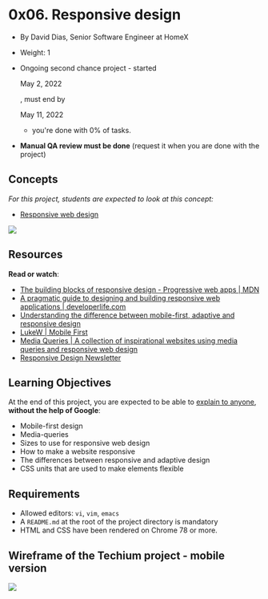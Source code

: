 # 0x06. Responsive design

-   By David Dias, Senior Software Engineer at HomeX
-   Weight: 1
-   Ongoing second chance project - started
    
    May 2, 2022
    
    , must end by
    
    May 11, 2022
    
    - you're done with  0% of tasks.
-   **Manual QA review must be done**  (request it when you are done with the project)

## Concepts

_For this project, students are expected to look at this concept:_

-   [Responsive web design](https://intranet.hbtn.io/concepts/185)

![](https://holbertonintranet.s3.amazonaws.com/uploads/medias/2019/12/4fe027a0c298339cb4cb.jpg?X-Amz-Algorithm=AWS4-HMAC-SHA256&X-Amz-Credential=AKIARDDGGGOU5BHMTQX4%2F20220505%2Fus-east-1%2Fs3%2Faws4_request&X-Amz-Date=20220505T225231Z&X-Amz-Expires=86400&X-Amz-SignedHeaders=host&X-Amz-Signature=b251ca3a0566484b98a46a8ed14985aecd673c3a3432370b62db02b07665d36d)

## Resources

**Read or watch**:

-   [The building blocks of responsive design - Progressive web apps | MDN](https://intranet.hbtn.io/rltoken/xunPO8dNZy0mJpq8vbUMRA "The building blocks of responsive design - Progressive web apps | MDN")
-   [A pragmatic guide to designing and building responsive web applications | developerlife.com](https://intranet.hbtn.io/rltoken/rs5zCrDpRaU6LD13-rG2yg "A pragmatic guide to designing and building responsive web applications | developerlife.com")
-   [Understanding the difference between mobile-first, adaptive and responsive design](https://intranet.hbtn.io/rltoken/7W08yfp6vBGFlgoqZZc7eQ "Understanding the difference between mobile-first, adaptive and responsive design")
-   [LukeW | Mobile First](https://intranet.hbtn.io/rltoken/AMTqHMY4OeGET3nOdRH2uQ "LukeW | Mobile First")
-   [Media Queries | A collection of inspirational websites using media queries and responsive web design](https://intranet.hbtn.io/rltoken/bk52ihWug_pe0QUghl99aQ "Media Queries | A collection of inspirational websites using media queries and responsive web design")
-   [Responsive Design Newsletter](https://intranet.hbtn.io/rltoken/2-TtEUGzh46dBxQ1VJ7ksg "Responsive Design Newsletter")

## Learning Objectives

At the end of this project, you are expected to be able to  [explain to anyone](https://intranet.hbtn.io/rltoken/FHDjzdN697D9N8pRTdp6ZQ "explain to anyone"),  **without the help of Google**:

-   Mobile-first design
-   Media-queries
-   Sizes to use for responsive web design
-   How to make a website responsive
-   The differences between responsive and adaptive design
-   CSS units that are used to make elements flexible

## Requirements

-   Allowed editors:  `vi`,  `vim`,  `emacs`
-   A  `README.md`  at the root of the project directory is mandatory
-   HTML and CSS have been rendered on Chrome 78 or more.

## Wireframe of the Techium project - mobile version

![](https://holbertonintranet.s3.amazonaws.com/uploads/medias/2020/4/a1f906a6a39eba8cb2f3d2877abc9ea84be51d9d.png?X-Amz-Algorithm=AWS4-HMAC-SHA256&X-Amz-Credential=AKIARDDGGGOU5BHMTQX4%2F20220505%2Fus-east-1%2Fs3%2Faws4_request&X-Amz-Date=20220505T225231Z&X-Amz-Expires=86400&X-Amz-SignedHeaders=host&X-Amz-Signature=ec668249e75f4e182bae38065cf08325c4abeb5ccb3fc2f53d63d1fd0376646a)